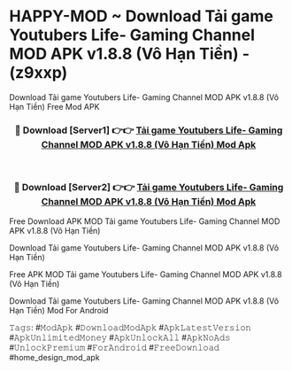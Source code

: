 # HAPPY-MOD ~ Download Tải game Youtubers Life- Gaming Channel MOD APK v1.8.8 (Vô Hạn Tiền) - (z9xxp)
Download Tải game Youtubers Life- Gaming Channel MOD APK v1.8.8 (Vô Hạn Tiền) Free Mod APK

<div align="center">
<h3>🔴 Download [Server1] 👉👉 <a href="https://apk-comot.site?title=Tải_game_Youtubers_Life-_Gaming_Channel_MOD_APK_v1.8.8_(Vô_Hạn_Tiền)">Tải game Youtubers Life- Gaming Channel MOD APK v1.8.8 (Vô Hạn Tiền) Mod Apk</a></h3><br>

<h3>🔴 Download [Server2] 👉👉 <a href="https://apk-comot.site?title=Tải_game_Youtubers_Life-_Gaming_Channel_MOD_APK_v1.8.8_(Vô_Hạn_Tiền)">Tải game Youtubers Life- Gaming Channel MOD APK v1.8.8 (Vô Hạn Tiền) Mod Apk</a></h3>
</div>


Free Download APK MOD Tải game Youtubers Life- Gaming Channel MOD APK v1.8.8 (Vô Hạn Tiền)

Download Tải game Youtubers Life- Gaming Channel MOD APK v1.8.8 (Vô Hạn Tiền) 

Free APK MOD Tải game Youtubers Life- Gaming Channel MOD APK v1.8.8 (Vô Hạn Tiền) 

Download Tải game Youtubers Life- Gaming Channel MOD APK v1.8.8 (Vô Hạn Tiền) Mod For Android

𝚃𝚊𝚐𝚜: #𝙼𝚘𝚍𝙰𝚙𝚔 #𝙳𝚘𝚠𝚗𝚕𝚘𝚊𝚍𝙼𝚘𝚍𝙰𝚙𝚔 #𝙰𝚙𝚔𝙻𝚊𝚝𝚎𝚜𝚝𝚅𝚎𝚛𝚜𝚒𝚘𝚗 #𝙰𝚙𝚔𝚄𝚗𝚕𝚒𝚖𝚒𝚝𝚎𝚍𝙼𝚘𝚗𝚎𝚢 #𝙰𝚙𝚔𝚄𝚗𝚕𝚘𝚌𝚔𝙰𝚕𝚕 #𝙰𝚙𝚔𝙽𝚘𝙰𝚍𝚜 #𝚄𝚗𝚕𝚘𝚌𝚔𝙿𝚛𝚎𝚖𝚒𝚞𝚖 #𝙵𝚘𝚛𝙰𝚗𝚍𝚛𝚘𝚒𝚍 #𝙵𝚛𝚎𝚎𝙳𝚘𝚠𝚗𝚕𝚘𝚊𝚍 #home_design_mod_apk